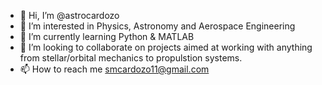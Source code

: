 - 👋 Hi, I’m @astrocardozo
- 👀 I’m interested in Physics, Astronomy and Aerospace Engineering
- 🌱 I’m currently learning Python & MATLAB 
- 💞️ I’m looking to collaborate on projects aimed at working with anything from stellar/orbital mechanics to propulstion systems.
- 📫 How to reach me smcardozo11@gmail.com

<!---
astrocardozo/astrocardozo is a ✨ special ✨ repository because its `README.md` (this file) appears on your GitHub profile.
You can click the Preview link to take a look at your changes.
--->
